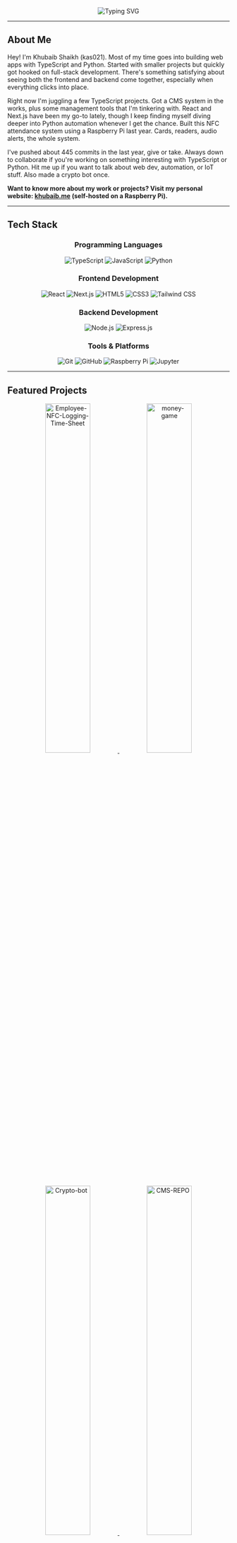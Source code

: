 <div align="center">
  <img src="https://readme-typing-svg.herokuapp.com?font=Fira+Code&size=32&duration=1500&pause=1000&color=A9FEF7&center=true&vCenter=true&width=940&lines=Full+Stack+Developer;TypeScript+%26+Python+Specialist;Building+Modern+Web+Applications" alt="Typing SVG" />
</div>

---

## About Me

Hey! I'm Khubaib Shaikh (kas021). Most of my time goes into building web apps with TypeScript and Python. Started with smaller projects but quickly got hooked on full-stack development. There's something satisfying about seeing both the frontend and backend come together, especially when everything clicks into place.

Right now I'm juggling a few TypeScript projects. Got a CMS system in the works, plus some management tools that I'm tinkering with. React and Next.js have been my go-to lately, though I keep finding myself diving deeper into Python automation whenever I get the chance. Built this NFC attendance system using a Raspberry Pi last year. Cards, readers, audio alerts, the whole system.

I've pushed about 445 commits in the last year, give or take. Always down to collaborate if you're working on something interesting with TypeScript or Python. Hit me up if you want to talk about web dev, automation, or IoT stuff. Also made a crypto bot once.

**Want to know more about my work or projects? Visit my personal website: [khubaib.me](https://khubaib.me) (self-hosted on a Raspberry Pi).**

---

## Tech Stack

<div align="center">

### Programming Languages

![TypeScript](https://img.shields.io/badge/TypeScript-007ACC?style=for-the-badge&logo=typescript&logoColor=white)
![JavaScript](https://img.shields.io/badge/JavaScript-F7DF1E?style=for-the-badge&logo=javascript&logoColor=black)
![Python](https://img.shields.io/badge/Python-3776AB?style=for-the-badge&logo=python&logoColor=white)

### Frontend Development

![React](https://img.shields.io/badge/React-20232A?style=for-the-badge&logo=react&logoColor=61DAFB)
![Next.js](https://img.shields.io/badge/Next.js-000000?style=for-the-badge&logo=nextdotjs&logoColor=white)
![HTML5](https://img.shields.io/badge/HTML5-E34F26?style=for-the-badge&logo=html5&logoColor=white)
![CSS3](https://img.shields.io/badge/CSS3-1572B6?style=for-the-badge&logo=css3&logoColor=white)
![Tailwind CSS](https://img.shields.io/badge/Tailwind_CSS-38B2AC?style=for-the-badge&logo=tailwind-css&logoColor=white)

### Backend Development

![Node.js](https://img.shields.io/badge/Node.js-339933?style=for-the-badge&logo=nodedotjs&logoColor=white)
![Express.js](https://img.shields.io/badge/Express.js-000000?style=for-the-badge&logo=express&logoColor=white)

### Tools & Platforms

![Git](https://img.shields.io/badge/Git-F05032?style=for-the-badge&logo=git&logoColor=white)
![GitHub](https://img.shields.io/badge/GitHub-181717?style=for-the-badge&logo=github&logoColor=white)
![Raspberry Pi](https://img.shields.io/badge/Raspberry_Pi-A22846?style=for-the-badge&logo=raspberry-pi&logoColor=white)
![Jupyter](https://img.shields.io/badge/Jupyter-F37626?style=for-the-badge&logo=jupyter&logoColor=white)

</div>

---

## Featured Projects

<div align="center">
  <a href="https://github.com/kas021/Employee-NFC-Logging-Time-Sheet">
    <img width="45%" src="https://github-readme-stats.vercel.app/api/pin/?username=kas021&repo=Employee-NFC-Logging-Time-Sheet&theme=tokyonight" alt="Employee-NFC-Logging-Time-Sheet"/>
  </a>
  <a href="https://github.com/kas021/money-game">
    <img width="45%" src="https://github-readme-stats.vercel.app/api/pin/?username=kas021&repo=money-game&theme=tokyonight" alt="money-game"/>
  </a>
</div>

<p align="center">
  <a href="https://github.com/kas021/Crypto-bot">
    <img width="45%" src="https://github-readme-stats.vercel.app/api/pin/?username=kas021&repo=Crypto-bot&theme=tokyonight" alt="Crypto-bot"/>
  </a>
  <a href="https://github.com/kas021/CMS-REPO">
    <img width="45%" src="https://github-readme-stats.vercel.app/api/pin/?username=kas021&repo=CMS-REPO&theme=tokyonight" alt="CMS-REPO"/>
  </a>
</p>

---

## GitHub Statistics

<p align="center">
  <img src="https://github-readme-stats.vercel.app/api?username=kas021&show_icons=true&theme=tokyonight&hide_border=true" alt="GitHub Stats"/>
  <img src="https://github-readme-stats.vercel.app/api/top-langs/?username=kas021&layout=compact&theme=tokyonight&hide_border=true" alt="Top Languages"/>
</p>

<p align="center">
  <img src="https://github-readme-streak-stats.herokuapp.com/?user=kas021&theme=tokyonight&hide_border=true" alt="GitHub Streak"/>
</p>

---

## 🌆 GitHub Skyline

> **Explore my 3D GitHub contribution skyline!**  
> Visit [skyline.github.com](https://skyline.github.com/kas021) to see an interactive 3D visualization of my yearly contributions.

<p align="center">
  <a href="https://skyline.github.com/kas021">
    <img src="https://img.shields.io/badge/View_My-GitHub_Skyline-00D9FF?style=for-the-badge&logo=github&logoColor=white" alt="GitHub Skyline"/>
  </a>
</p>

---

## GitHub Trophies

<p align="center">
  <img src="https://github-profile-trophy.vercel.app/?username=kas021&theme=tokyonight&no-frame=true&row=1&column=6" alt="GitHub Trophies"/>
</p>

---

## Activity Graph

<p align="center">
  <img src="https://github-readme-activity-graph.vercel.app/graph?username=kas021&theme=tokyo-night&hide_border=true" alt="Activity Graph"/>
</p>

---

<p align="center">
  <img src="https://komarev.com/ghpvc/?username=kas021&color=blueviolet&style=flat-square&label=Profile+Views" alt="Profile views"/>
</p>

### Check out my pinned repositories below!

